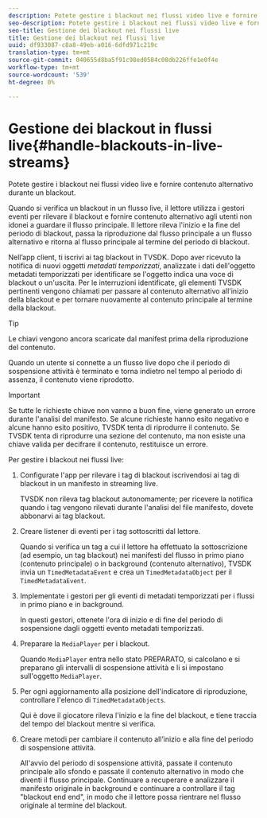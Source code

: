 ```yaml
---
description: Potete gestire i blackout nei flussi video live e fornire contenuto alternativo durante un blackout.
seo-description: Potete gestire i blackout nei flussi video live e fornire contenuto alternativo durante un blackout.
seo-title: Gestione dei blackout nei flussi live
title: Gestione dei blackout nei flussi live
uuid: df933087-c8a8-49eb-a016-6dfd971c219c
translation-type: tm+mt
source-git-commit: 040655d8ba5f91c98ed0584c08db226ffe1e0f4e
workflow-type: tm+mt
source-wordcount: '539'
ht-degree: 0%

---
```



# Gestione dei blackout in flussi live{#handle-blackouts-in-live-streams}

Potete gestire i blackout nei flussi video live e fornire contenuto alternativo durante un blackout.

Quando si verifica un blackout in un flusso live, il lettore utilizza i gestori eventi per rilevare il blackout e fornire contenuto alternativo agli utenti non idonei a guardare il flusso principale. Il lettore rileva l&#39;inizio e la fine del periodo di blackout, passa la riproduzione dal flusso principale a un flusso alternativo e ritorna al flusso principale al termine del periodo di blackout.

Nell’app client, ti iscrivi ai tag blackout in TVSDK. Dopo aver ricevuto la notifica di nuovi oggetti *metadati temporizzati*, analizzate i dati dell&#39;oggetto metadati temporizzati per identificare se l&#39;oggetto indica una voce di blackout o un&#39;uscita. Per le interruzioni identificate, gli elementi TVSDK pertinenti vengono chiamati per passare al contenuto alternativo all&#39;inizio della blackout e per tornare nuovamente al contenuto principale al termine della blackout.

>[!TIP]
>
>Le chiavi vengono ancora scaricate dal manifest prima della riproduzione del contenuto.

Quando un utente si connette a un flusso live dopo che il periodo di sospensione attività è terminato e torna indietro nel tempo al periodo di assenza, il contenuto viene riprodotto.

>[!IMPORTANT]
>
>Se tutte le richieste chiave non vanno a buon fine, viene generato un errore durante l&#39;analisi del manifesto. Se alcune richieste hanno esito negativo e alcune hanno esito positivo, TVSDK tenta di riprodurre il contenuto. Se TVSDK tenta di riprodurre una sezione del contenuto, ma non esiste una chiave valida per decifrare il contenuto, restituisce un errore.

Per gestire i blackout nei flussi live:

1. Configurate l&#39;app per rilevare i tag di blackout iscrivendosi ai tag di blackout in un manifesto in streaming live.

   TVSDK non rileva tag blackout autonomamente; per ricevere la notifica quando i tag vengono rilevati durante l&#39;analisi del file manifesto, dovete abbonarvi ai tag blackout.
1. Creare listener di eventi per i tag sottoscritti dal lettore.

   Quando si verifica un tag a cui il lettore ha effettuato la sottoscrizione (ad esempio, un tag blackout) nei manifesti del flusso in primo piano (contenuto principale) o in background (contenuto alternativo), TVSDK invia un `TimedMetadataEvent` e crea un `TimedMetadataObject` per il `TimedMetadataEvent`.
1. Implementate i gestori per gli eventi di metadati temporizzati per i flussi in primo piano e in background.

   In questi gestori, ottenete l&#39;ora di inizio e di fine del periodo di sospensione dagli oggetti evento metadati temporizzati.
1. Preparare la `MediaPlayer` per i blackout.

   Quando `MediaPlayer` entra nello stato PREPARATO, si calcolano e si preparano gli intervalli di sospensione attività e li si impostano sull&#39;oggetto `MediaPlayer`.

1. Per ogni aggiornamento alla posizione dell&#39;indicatore di riproduzione, controllare l&#39;elenco di `TimedMetadataObjects`.

   Qui è dove il giocatore rileva l&#39;inizio e la fine del blackout, e tiene traccia del tempo del blackout mentre si verifica.

1. Creare metodi per cambiare il contenuto all’inizio e alla fine del periodo di sospensione attività.

   All&#39;avvio del periodo di sospensione attività, passate il contenuto principale allo sfondo e passate il contenuto alternativo in modo che diventi il flusso principale. Continuare a recuperare e analizzare il manifesto originale in background e continuare a controllare il tag &quot;blackout end end&quot;, in modo che il lettore possa rientrare nel flusso originale al termine del blackout.

